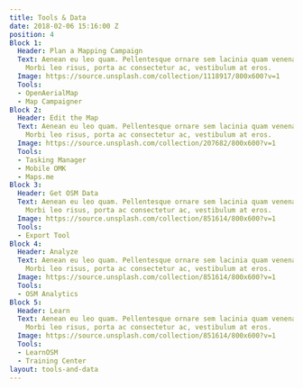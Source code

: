 ```yaml
---
title: Tools & Data
date: 2018-02-06 15:16:00 Z
position: 4
Block 1:
  Header: Plan a Mapping Campaign
  Text: Aenean eu leo quam. Pellentesque ornare sem lacinia quam venenatis vestibulum.
    Morbi leo risus, porta ac consectetur ac, vestibulum at eros.
  Image: https://source.unsplash.com/collection/1118917/800x600?v=1
  Tools:
  - OpenAerialMap
  - Map Campaigner
Block 2:
  Header: Edit the Map
  Text: Aenean eu leo quam. Pellentesque ornare sem lacinia quam venenatis vestibulum.
    Morbi leo risus, porta ac consectetur ac, vestibulum at eros.
  Image: https://source.unsplash.com/collection/207682/800x600?v=1
  Tools:
  - Tasking Manager
  - Mobile OMK
  - Maps.me
Block 3:
  Header: Get OSM Data
  Text: Aenean eu leo quam. Pellentesque ornare sem lacinia quam venenatis vestibulum.
    Morbi leo risus, porta ac consectetur ac, vestibulum at eros.
  Image: https://source.unsplash.com/collection/851614/800x600?v=1
  Tools:
  - Export Tool
Block 4:
  Header: Analyze
  Text: Aenean eu leo quam. Pellentesque ornare sem lacinia quam venenatis vestibulum.
    Morbi leo risus, porta ac consectetur ac, vestibulum at eros.
  Image: https://source.unsplash.com/collection/851614/800x600?v=1
  Tools:
  - OSM Analytics
Block 5:
  Header: Learn
  Text: Aenean eu leo quam. Pellentesque ornare sem lacinia quam venenatis vestibulum.
    Morbi leo risus, porta ac consectetur ac, vestibulum at eros.
  Image: https://source.unsplash.com/collection/851614/800x600?v=1
  Tools:
  - LearnOSM
  - Training Center
layout: tools-and-data
---
```

